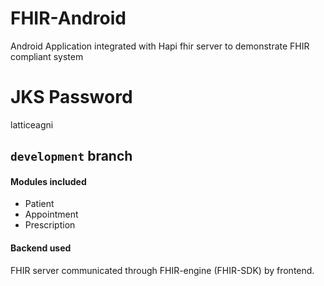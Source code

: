 # FHIR-Android
Android Application integrated with Hapi fhir server to demonstrate FHIR compliant system

# JKS Password
latticeagni

## `development` branch
#### Modules included
* Patient
* Appointment
* Prescription

#### Backend used
FHIR server communicated through FHIR-engine (FHIR-SDK) by frontend.
